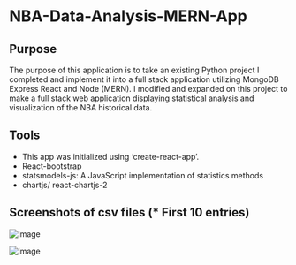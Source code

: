 # NBA-Data-Analysis-MERN-App

## Purpose
The purpose of this application is to take an existing Python project I completed and implement it into a full stack application utilizing MongoDB Express React and Node (MERN). I modified and expanded on this project to make a full stack web application displaying statistical analysis and visualization of the NBA historical data.

## Tools
- This app was initialized using ‘create-react-app’.
- React-bootstrap
- statsmodels-js: A JavaScript implementation of statistics methods
- chartjs/ react-chartjs-2


## Screenshots of csv files (* First 10 entries)

![image](https://user-images.githubusercontent.com/50529575/229547180-c604f02c-4752-49af-8e61-700536e2ff84.png)

![image](https://user-images.githubusercontent.com/50529575/229547271-84c5b69a-27be-443c-928f-38fdf546fb07.png)
